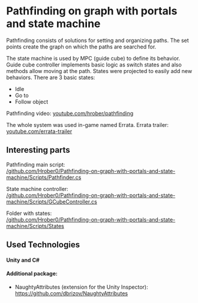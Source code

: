 # Pathfinding on graph with portals and state machine

Pathfinding consists of solutions for setting and organizing paths.
The set points create the graph on which the paths are searched for.

The state machine is used by MPC (guide cube) to define its behavior.
Guide cube controller implements basic logic as switch states and also methods allow moving at the path.
States were projected to easily add new behaviors.
There are 3 basic states:
- Idle
- Go to
- Follow object


Pathfinding video: [youtube.com/hrober/pathfinding](https://www.youtube.com/watch?v=cvg2pc2LpKg)

The whole system was used in-game named Errata.
Errata trailer: [youtube.com/errata-trailer](https://www.youtube.com/watch?v=JyS9zIQbpxQ)


## Interesting parts

Pathfinding main script:<br>
[/github.com/Hrober0/Pathfinding-on-graph-with-portals-and-state-machine/Scripts/Pathfinder.cs](https://github.com/Hrober0/Pathfinding-on-graph-with-portals-and-state-machine/blob/main/Assets/Pathfinding/Scripts/Pathfinder.cs)

State machine controller:<br>
[/github.com/Hrober0/Pathfinding-on-graph-with-portals-and-state-machine/Scripts/GCubeController.cs](https://github.com/Hrober0/Pathfinding-on-graph-with-portals-and-state-machine/blob/main/Assets/CubeStateMachine/Scripts/GCubeController.cs)

Folder with states:<br>
[/github.com/Hrober0/Pathfinding-on-graph-with-portals-and-state-machine/Scripts/States](https://github.com/Hrober0/Pathfinding-on-graph-with-portals-and-state-machine/tree/main/Assets/CubeStateMachine/Scripts/States)


## Used Technologies

#### Unity and C#

#### Additional package:
- NaughtyAttributes (extension for the Unity Inspector):  https://github.com/dbrizov/NaughtyAttributes
